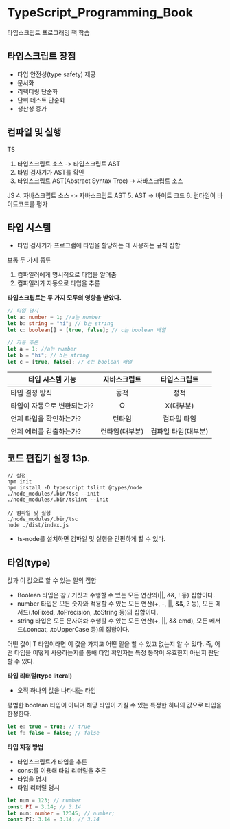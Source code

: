 # TypeScript_Programming_Book

타입스크립트 프로그래밍 책 학습

## 타입스크립트 장점

- 타입 안전성(type safety) 제공
- 문서화
- 리팩터링 단순화
- 단위 테스트 단순화
- 생산성 증가

## 컴파일 및 실행

TS

1. 타입스크립트 소스 -> 타입스크립트 AST
2. 타입 검사기가 AST를 확인
3. 타입스크립트 AST(Abstract Syntax Tree) -> 자바스크립트 소스

JS 4. 자바스크립트 소스 -> 자바스크립트 AST 5. AST -> 바이트 코드 6. 런타임이 바이트코드를 평가

## 타입 시스템

- 타입 검사기가 프로그램에 타입을 할당하는 데 사용하는 규칙 집합

보통 두 가지 종류

1. 컴파일러에게 명시적으로 타입을 알려줌
2. 컴파일러가 자동으로 타입을 추론

**타입스크립트는 두 가지 모두의 영향을 받았다.**

```typescript
// 타입 명시
let a: number = 1; //a는 number
let b: string = "hi"; // b는 string
let c: boolean[] = [true, false]; // c는 boolean 배열

// 자동 추론
let a = 1; //a는 number
let b = "hi"; // b는 string
let c = [true, false]; // c는 boolean 배열
```

| 타입 시스템 기능            |  자바스크립트  |    타입스크립트     |
| --------------------------- | :------------: | :-----------------: |
| 타입 결정 방식              |      동적      |        정적         |
| 타입이 자동으로 변환되는가? |       O        |      X(대부분)      |
| 언제 타입을 확인하는가?     |     런타임     |     컴파일 타임     |
| 언제 에러를 검출하는가?     | 런타임(대부분) | 컴파일 타임(대부분) |

## 코드 편집기 설정 13p.

```
// 설정
npm init
npm install -D typescript tslint @types/node
./node_modules/.bin/tsc --init
./node_modules/.bin/tslint --init
```

```
// 컴파일 및 실행
./node_modules/.bin/tsc
node ./dist/index.js
```

- ts-node를 설치하면 컴파일 및 실행을 간편하게 할 수 있다.

## 타입(type)

값과 이 값으로 할 수 있는 일의 집합

- Boolean 타입은 참 / 거짓과 수행할 수 있는 모든 연산의(||, &&, ! 등) 집합이다.
- number 타입은 모든 숫자와 적용할 수 있는 모든 연산(+, -, ||, &&, ? 등), 모든 메서드(.toFixed, .toPrecision, .toString 등)의 집합이다.
- string 타입은 모든 문자여롸 수행할 수 있는 모든 연산(+, ||, && emd), 모든 메서드(.concat, .toUpperCase 등)의 집합이다.

어떤 값이 T 타입이라면 이 값을 가지고 어떤 일을 할 수 있고 없는지 알 수 있다.
즉, 어떤 타입을 어떻게 사용하는지를 통해 타입 확인자는 특정 동작이 유효한지 아닌지 판단할 수 있다.

**타입 리터럴(type literal)**

- 오직 하나의 값을 나타내는 타입

평범한 boolean 타입이 아니며 해당 타입이 가질 수 있는 특정한 하나의 값으로 타입을 한정한다.

```typescript
let e: true = true; // true
let f: false = false; // false
```

**타입 지정 방법**

- 타입스크립트가 타입을 추론
- const를 이용해 타입 리터럴을 추론
- 타입을 명시
- 타입 리터럴 명시

```typescript
let num = 123; // number
const PI = 3.14; // 3.14
let num: number = 12345; // number;
const PI: 3.14 = 3.14; // 3.14
```
